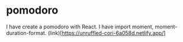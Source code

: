 # pomodoro
I have create a pomodoro with React.
I have import moment, moment-duration-format.
(link)[https://unruffled-cori-6a058d.netlify.app/]
